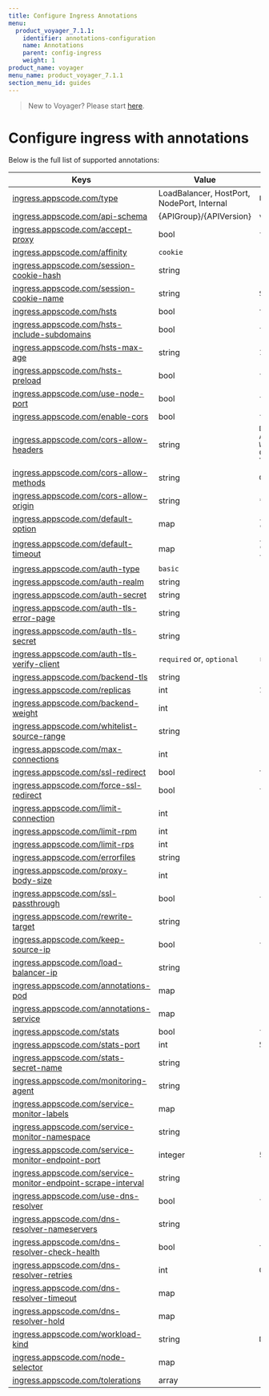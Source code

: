 ```yaml
---
title: Configure Ingress Annotations
menu:
  product_voyager_7.1.1:
    identifier: annotations-configuration
    name: Annotations
    parent: config-ingress
    weight: 1
product_name: voyager
menu_name: product_voyager_7.1.1
section_menu_id: guides
---
```


> New to Voyager? Please start [here](/products/voyager/7.1.1/concepts/overview).

# Configure ingress with annotations

Below is the full list of supported annotations:

|  Keys  |   Value   |  Default |
|--------|-----------|----------|
| [ingress.appscode.com/type](/products/voyager/7.1.1/concepts/README) | LoadBalancer, HostPort, NodePort, Internal | `LoadBalancer` |
| [ingress.appscode.com/api-schema](/products/voyager/7.1.1/concepts/overview) | {APIGroup}/{APIVersion} | `voyager.appscode.com/v1beta1` |
| [ingress.appscode.com/accept-proxy](/products/voyager/7.1.1/guides/ingress/configuration/accept-proxy) | bool | `false` |
| [ingress.appscode.com/affinity](/products/voyager/7.1.1/guides/ingress/http/sticky-session) | `cookie` | |
| [ingress.appscode.com/session-cookie-hash](/products/voyager/7.1.1/guides/ingress/http/sticky-session) | string | |
| [ingress.appscode.com/session-cookie-name](/products/voyager/7.1.1/guides/ingress/http/sticky-session) | string | `SERVERID` |
| [ingress.appscode.com/hsts](/products/voyager/7.1.1/guides/ingress/http/hsts) | bool | `true` |
| [ingress.appscode.com/hsts-include-subdomains](/products/voyager/7.1.1/guides/ingress/http/hsts) | bool | `false` |
| [ingress.appscode.com/hsts-max-age](/products/voyager/7.1.1/guides/ingress/http/hsts) | string | `15768000` |
| [ingress.appscode.com/hsts-preload](/products/voyager/7.1.1/guides/ingress/http/hsts) | bool | `false` |
| [ingress.appscode.com/use-node-port](/products/voyager/7.1.1/concepts/ingress-types/nodeport) | bool | `false` |
| [ingress.appscode.com/enable-cors](/products/voyager/7.1.1/guides/ingress/http/cors) | bool | `false` |
| [ingress.appscode.com/cors-allow-headers](/products/voyager/7.1.1/guides/ingress/http/cors) | string | `DNT,X-CustomHeader,Keep-Alive,User-Agent,X-Requested-With,If-Modified-Since,Cache-Control,Content-Type,Authorization` |
| [ingress.appscode.com/cors-allow-methods](/products/voyager/7.1.1/guides/ingress/http/cors) | string | `GET,PUT,POST,DELETE,PATCH,OPTIONS` |
| [ingress.appscode.com/cors-allow-origin](/products/voyager/7.1.1/guides/ingress/http/cors) | string | `*` |
| [ingress.appscode.com/default-option](/products/voyager/7.1.1/guides/ingress/configuration/default-options) | map | `{"http-server-close": "true", "dontlognull": "true"}` |
| [ingress.appscode.com/default-timeout](/products/voyager/7.1.1/guides/ingress/configuration/default-timeouts) | map | `{"connect": "50s", "server": "50s", "client": "50s", "client-fin": "50s", "tunnel": "50s"}` |
| [ingress.appscode.com/auth-type](/products/voyager/7.1.1/guides/ingress/security/basic-auth) | `basic` | |
| [ingress.appscode.com/auth-realm](/products/voyager/7.1.1/guides/ingress/security/basic-auth) | string | |
| [ingress.appscode.com/auth-secret](/products/voyager/7.1.1/guides/ingress/security/basic-auth) | string | |
| [ingress.appscode.com/auth-tls-error-page](/products/voyager/7.1.1/guides/ingress/security/tls-auth) | string | |
| [ingress.appscode.com/auth-tls-secret](/products/voyager/7.1.1/guides/ingress/security/tls-auth) | string | |
| [ingress.appscode.com/auth-tls-verify-client](/products/voyager/7.1.1/guides/ingress/security/tls-auth) | `required` or, `optional` | `required` |
| [ingress.appscode.com/backend-tls](/products/voyager/7.1.1/guides/ingress/tls/backend-tls) | string | |
| [ingress.appscode.com/replicas](/products/voyager/7.1.1/guides/ingress/scaling) | int | `1` |
| [ingress.appscode.com/backend-weight](/products/voyager/7.1.1/guides/ingress/http/blue-green-deployment) | int | |
| [ingress.appscode.com/whitelist-source-range](/products/voyager/7.1.1/guides/ingress/configuration/whitelist) | string | |
| [ingress.appscode.com/max-connections](/products/voyager/7.1.1/guides/ingress/configuration/max-connections) | int | |
| [ingress.appscode.com/ssl-redirect](/products/voyager/7.1.1/guides/ingress/configuration/ssl-redirect) | bool | `true` |
| [ingress.appscode.com/force-ssl-redirect](/products/voyager/7.1.1/guides/ingress/configuration/ssl-redirect) | bool | `false` |
| [ingress.appscode.com/limit-connection](/products/voyager/7.1.1/guides/ingress/configuration/rate-limit) | int | |
| [ingress.appscode.com/limit-rpm](/products/voyager/7.1.1/guides/ingress/configuration/rate-limit) | int | |
| [ingress.appscode.com/limit-rps](/products/voyager/7.1.1/guides/ingress/configuration/rate-limit) | int | |
| [ingress.appscode.com/errorfiles](/products/voyager/7.1.1/guides/ingress/configuration/error-files) | string | |
| [ingress.appscode.com/proxy-body-size](/products/voyager/7.1.1/guides/ingress/configuration/body-size) | int | |
| [ingress.appscode.com/ssl-passthrough](/products/voyager/7.1.1/guides/ingress/configuration/ssl-passthrough) | bool | `false` |
| [ingress.appscode.com/rewrite-target](/products/voyager/7.1.1/guides/ingress/configuration/rewrite-target) | string | |
| [ingress.appscode.com/keep-source-ip](/products/voyager/7.1.1/guides/ingress/configuration/keep-source-ip) | bool | `false` |
| [ingress.appscode.com/load-balancer-ip](/products/voyager/7.1.1/guides/ingress/configuration/loadbalancer-ip) | string | |
| [ingress.appscode.com/annotations-pod](/products/voyager/7.1.1/guides/ingress/configuration/pod-annotations) | map | |
| [ingress.appscode.com/annotations-service](/products/voyager/7.1.1/guides/ingress/configuration/service-annotations) | map | |
| [ingress.appscode.com/stats](/products/voyager/7.1.1/guides/ingress/monitoring/haproxy-stats) | bool | `false` |
| [ingress.appscode.com/stats-port](/products/voyager/7.1.1/guides/ingress/monitoring/haproxy-stats) | int | `56789` |
| [ingress.appscode.com/stats-secret-name](/products/voyager/7.1.1/guides/ingress/monitoring/haproxy-stats) | string | |
| [ingress.appscode.com/monitoring-agent](/products/voyager/7.1.1/guides/ingress/monitoring/using-coreos-prometheus-operator) | string  |         |
| [ingress.appscode.com/service-monitor-labels](/products/voyager/7.1.1/guides/ingress/monitoring/using-coreos-prometheus-operator) | map     |         |
| [ingress.appscode.com/service-monitor-namespace](/products/voyager/7.1.1/guides/ingress/monitoring/using-coreos-prometheus-operator) | string  |         |
| [ingress.appscode.com/service-monitor-endpoint-port](/products/voyager/7.1.1/guides/ingress/monitoring/using-coreos-prometheus-operator) | integer | 56790   |
| [ingress.appscode.com/service-monitor-endpoint-scrape-interval](/products/voyager/7.1.1/guides/ingress/monitoring/using-coreos-prometheus-operator) | string  |         |
| [ingress.appscode.com/use-dns-resolver](/products/voyager/7.1.1/guides/ingress/http/external-svc#using-external-domain) | bool | `false` |
| [ingress.appscode.com/dns-resolver-nameservers](/products/voyager/7.1.1/guides/ingress/http/external-svc#using-external-domain) | string | |
| [ingress.appscode.com/dns-resolver-check-health](/products/voyager/7.1.1/guides/ingress/http/external-svc#using-external-domain) | bool | `true` |
| [ingress.appscode.com/dns-resolver-retries](/products/voyager/7.1.1/guides/ingress/http/external-svc#using-external-domain) | int | `0` |
| [ingress.appscode.com/dns-resolver-timeout](/products/voyager/7.1.1/guides/ingress/http/external-svc#using-external-domain) | map | |
| [ingress.appscode.com/dns-resolver-hold](/products/voyager/7.1.1/guides/ingress/http/external-svc#using-external-domain) | map | |
| [ingress.appscode.com/workload-kind](/products/voyager/7.1.1/guides/ingress/pod-placement#choosing-workload-kind) | string | `Deployment` |
| [ingress.appscode.com/node-selector](/products/voyager/7.1.1/guides/ingress/pod-placement#using-node-selector) | map | |
| [ingress.appscode.com/tolerations](/products/voyager/7.1.1/guides/ingress/pod-placement#using-taints-and-toleration) | array | |
